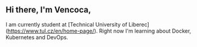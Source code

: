 ## Hi there, I'm Vencoca,

I am currently student at [Technical University of Liberec] (https://www.tul.cz/en/home-page/). Right now I'm learning about Docker, Kubernetes and DevOps.
